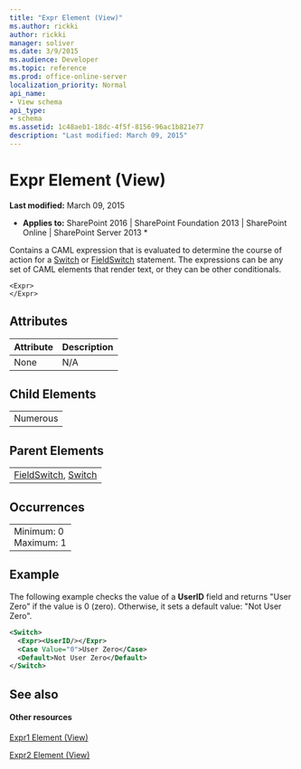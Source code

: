 ```yaml
---
title: "Expr Element (View)"
ms.author: rickki
author: rickki
manager: soliver
ms.date: 3/9/2015
ms.audience: Developer
ms.topic: reference
ms.prod: office-online-server
localization_priority: Normal
api_name:
- View schema
api_type:
- schema
ms.assetid: 1c48aeb1-18dc-4f5f-8156-96ac1b821e77
description: "Last modified: March 09, 2015"
---
```


# Expr Element (View)

 **Last modified:** March 09, 2015 
  
 * **Applies to:** SharePoint 2016 | SharePoint Foundation 2013 | SharePoint Online | SharePoint Server 2013 * 
  
Contains a CAML expression that is evaluated to determine the course of action for a [Switch](switch-element-view.md) or [FieldSwitch](fieldswitch-element-view.md) statement. The expressions can be any set of CAML elements that render text, or they can be other conditionals. 
  
```
<Expr>
</Expr>
```

## Attributes

|**Attribute**|**Description**|
|:-----|:-----|
|None  <br/> |N/A  <br/> |
   
## Child Elements

||
|:-----|
|Numerous |
   
## Parent Elements

||
|:-----|
|[FieldSwitch](fieldswitch-element-view.md), [Switch](switch-element-view.md)|
   
## Occurrences

||
|:-----|
|Minimum: 0  <br/> Maximum: 1  <br/> |
   
## Example

The following example checks the value of a **UserID** field and returns "User Zero" if the value is 0 (zero). Otherwise, it sets a default value: "Not User Zero". 
  
```XML
<Switch>
  <Expr><UserID/></Expr>
  <Case Value="0">User Zero</Case>
  <Default>Not User Zero</Default>
</Switch>
```

## See also

#### Other resources

[Expr1 Element (View)](expr1-element-view.md)
  
[Expr2 Element (View)](expr2-element-view.md)


